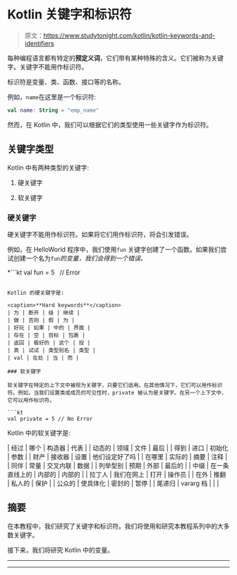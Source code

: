 # Kotlin 关键字和标识符

> 原文：<https://www.studytonight.com/kotlin/kotlin-keywords-and-identifiers>

每种编程语言都有特定的**预定义词**，它们带有某种特殊的含义。它们被称为关键字。关键字不能用作标识符。

标识符是变量、类、函数、接口等的名称。

例如，`name`在这里是一个标识符:

```kt
val name: String = "emp_name" 
```

然而，在 Kotlin 中，我们可以根据它们的类型使用一些关键字作为标识符。

## 关键字类型

Kotlin 中有两种类型的关键字:

1.  硬关键字

2.  软关键字

### 硬关键字

硬关键字不能用作标识符。如果将它们用作标识符，将会引发错误。

例如，在 HelloWorld 程序中，我们使用`fun` 关键字创建了一个函数。如果我们尝试创建一个名为`fun`*的变量，我们会得到一个错误。*

 *```kt
val fun = 5   // Error
```

Kotlin 的硬关键字是:

<caption>**Hard keywords**</caption>
| 为 | 断开 | 级 | 继续 |
| 做 | 否则 | 假 | 为 |
| 好玩 | 如果 | 中的 | 界面 |
| 存在 | 空 | 目标 | 包裹 |
| 返回 | 极好的 | 这个 | 投 |
| 真 | 试试 | 类型别名 | 类型 |
| val | 在处 | 当 | 而 |

### 软关键字

软关键字在特定的上下文中被视为关键字，只要它们适用。在其他情况下，它们可以用作标识符。例如，当我们设置类或成员的可见性时，private 被认为是关键字。在另一个上下文中，它可以用作标识符。

```kt
val private = 5 // No Error
```

Kotlin 中的软关键字是:

| 经过 | 哪个 | 构造器 | 代表 |
| 动态的 | 领域 | 文件 | 最后 |
| 得到 | 进口 | 初始化 | 参数 |
| 财产 | 接收器 | 设置 | 他们设定好了吗 |
| 在哪里 | 实际的 | 摘要 | 注释 |
| 同伴 | 常量 | 交叉内联 | 数据 |
| 列举型别 | 预期 | 外部 | 最后的 |
| 中缀 | 在一条直线上的 | 内部的 | 内部的 |
| 拉丁人 | 我们在网上 | 打开 | 操作员 |
| 在外 | 推翻 | 私人的 | 保护 |
| 公众的 | 使具体化 | 密封的 | 暂停 |
| 尾递归 | vararg 档 |  |  |

## 摘要

在本教程中，我们研究了关键字和标识符。我们将使用和研究本教程系列中的大多数关键字。

接下来，我们将研究 Kotlin 中的变量。

* * *

* * **